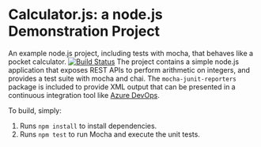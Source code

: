 Calculator.js: a node.js Demonstration Project
==============================================
An example node.js project, including tests with mocha, that behaves like
a pocket calculator.
[![Build Status](https://dev.azure.com/jcovaz40020000/Integrating%20External%20Source%20Control%20with%20Azure%20Pipelines/_apis/build/status/jcovaz400.calculator?branchName=master)](https://dev.azure.com/jcovaz40020000/Integrating%20External%20Source%20Control%20with%20Azure%20Pipelines/_build/latest?definitionId=9&branchName=master)
The project contains a simple node.js application that exposes REST APIs
to perform arithmetic on integers, and provides a test suite with mocha
and chai.  The `mocha-junit-reporters` package is included to provide XML
output that can be presented in a continuous integration tool like
[Azure DevOps](https://azure.com/devops).

To build, simply:

1. Runs `npm install` to install dependencies.
2. Runs `npm test` to run Mocha and execute the unit tests.

